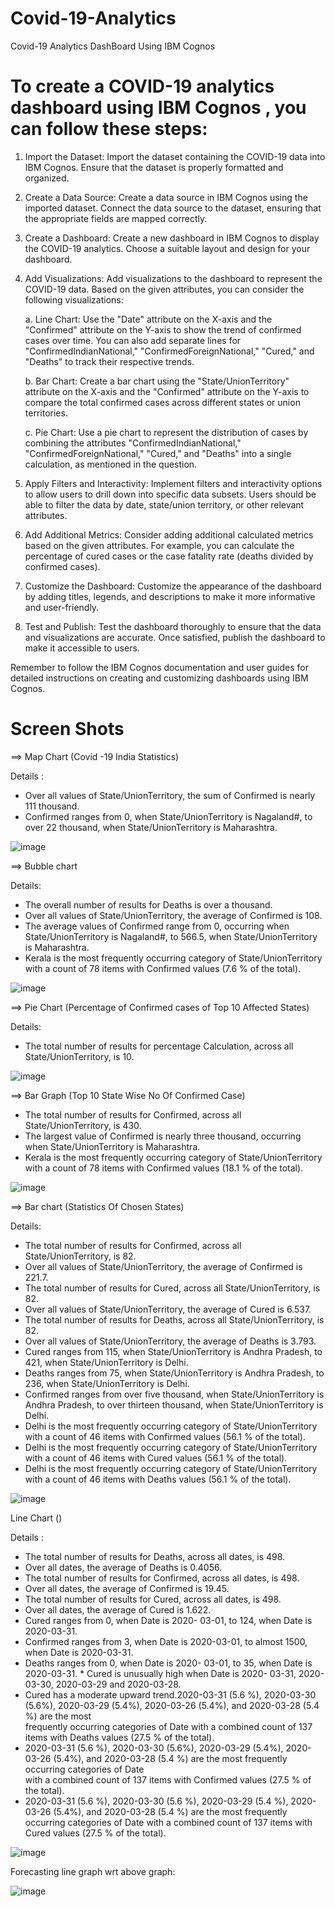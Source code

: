 # Covid-19-Analytics
Covid-19 Analytics DashBoard Using IBM  Cognos

# To create a COVID-19 analytics dashboard using IBM Cognos , you can follow these steps:

1. Import the Dataset: Import the dataset containing the COVID-19 data into IBM Cognos. Ensure that the dataset is properly formatted and organized.

2. Create a Data Source: Create a data source in IBM Cognos using the imported dataset. Connect the data source to the dataset, ensuring that the appropriate fields are mapped correctly.

3. Create a Dashboard: Create a new dashboard in IBM Cognos to display the COVID-19 analytics. Choose a suitable layout and design for your dashboard.

4. Add Visualizations: Add visualizations to the dashboard to represent the COVID-19 data. Based on the given attributes, you can consider the following visualizations:

   a. Line Chart: Use the "Date" attribute on the X-axis and the "Confirmed" attribute on the Y-axis to show the trend of confirmed cases over time. You can also add separate lines for "ConfirmedIndianNational," "ConfirmedForeignNational," "Cured," and "Deaths" to track their respective trends.

   b. Bar Chart: Create a bar chart using the "State/UnionTerritory" attribute on the X-axis and the "Confirmed" attribute on the Y-axis to compare the total confirmed cases across different states or union territories.

   c. Pie Chart: Use a pie chart to represent the distribution of cases by combining the attributes "ConfirmedIndianNational," "ConfirmedForeignNational," "Cured," and "Deaths" into a single calculation, as mentioned in the question.

5. Apply Filters and Interactivity: Implement filters and interactivity options to allow users to drill down into specific data subsets. Users should be able to filter the data by date, state/union territory, or other relevant attributes.

6. Add Additional Metrics: Consider adding additional calculated metrics based on the given attributes. For example, you can calculate the percentage of cured cases or the case fatality rate (deaths divided by confirmed cases).

7. Customize the Dashboard: Customize the appearance of the dashboard by adding titles, legends, and descriptions to make it more informative and user-friendly.

8. Test and Publish: Test the dashboard thoroughly to ensure that the data and visualizations are accurate. Once satisfied, publish the dashboard to make it accessible to users.

Remember to follow the IBM Cognos documentation and user guides for detailed instructions on creating and customizing dashboards using IBM Cognos.

# Screen Shots

==> Map Chart (Covid -19 India Statistics)

Details :
* Over all values of State/UnionTerritory, the sum of Confirmed is nearly 111 thousand.
* Confirmed ranges from 0, when State/UnionTerritory is Nagaland#, to over 22 thousand, when State/UnionTerritory is Maharashtra.

![image](https://github.com/PadalaMahideep/Covid-19-Analytics/assets/114172544/d98ce255-69c9-4f8e-b680-ebefeefc26c3)    

==> Bubble chart

Details: 
*   The overall number of results for Deaths is over a thousand.
*   Over all values of State/UnionTerritory, the average of Confirmed is 108.
*   The average values of Confirmed range from 0, occurring when State/UnionTerritory is Nagaland#, to 566.5, when State/UnionTerritory is Maharashtra.
*    Kerala is the most frequently occurring category of State/UnionTerritory with a count of 78 items with Confirmed values (7.6 % of the total).
  
![image](https://github.com/PadalaMahideep/Covid-19-Analytics/assets/114172544/3f1b1148-35aa-49df-b455-ee8f546c7f81)

==> Pie Chart  (Percentage of Confirmed cases of Top 10 Affected States)

Details: 
* The total number of results for percentage Calculation, across all State/UnionTerritory, is 10.

![image](https://github.com/PadalaMahideep/Covid-19-Analytics/assets/114172544/862aef56-e3a3-49a2-9405-b8bf4f637a24)

==> Bar Graph (Top 10 State Wise No Of Confirmed Case)
* The total number of results for Confirmed, across all State/UnionTerritory, is 430.
* The largest value of Confirmed is nearly three thousand, occurring when State/UnionTerritory is Maharashtra.
* Kerala is the most frequently occurring category of State/UnionTerritory with a count of 78 items with Confirmed values (18.1 % of the total).
  
![image](https://github.com/PadalaMahideep/Covid-19-Analytics/assets/114172544/0e1d4a68-e62e-4131-b41f-c2a44f5bb873)

==> Bar chart (Statistics Of Chosen States)

Details:

*    The total number of results for Confirmed, across all State/UnionTerritory, is 82.
*    Over all values of State/UnionTerritory, the average of Confirmed is 221.7.
*    The total number of results for Cured, across all State/UnionTerritory, is 82.
*    Over all values of State/UnionTerritory, the average of Cured is 6.537.
*    The total number of results for Deaths, across all State/UnionTerritory, is 82.
*    Over all values of State/UnionTerritory, the average of Deaths is 3.793.
*    Cured ranges from 115, when State/UnionTerritory is Andhra Pradesh, to 421, when State/UnionTerritory is Delhi.
*    Deaths ranges from 75, when State/UnionTerritory is Andhra Pradesh, to 236, when State/UnionTerritory is Delhi.
*    Confirmed ranges from over five thousand, when State/UnionTerritory is Andhra Pradesh, to over thirteen thousand, when State/UnionTerritory is Delhi.
*    Delhi is the most frequently occurring category of State/UnionTerritory with a count of 46 items with Confirmed values (56.1 % of the total).
*    Delhi is the most frequently occurring category of State/UnionTerritory with a count of 46 items with Cured values (56.1 % of the total).
*    Delhi is the most frequently occurring category of State/UnionTerritory with a count of 46 items with Deaths values (56.1 % of the total).

![image](https://github.com/PadalaMahideep/Covid-19-Analytics/assets/114172544/aba92700-0018-4350-ab05-b70ac6a3fa4b)

Line Chart ()

Details :
*   The total number of results for Deaths, across all dates, is 498.
*   Over all dates, the average of Deaths is 0.4056.
*   The total number of results for Confirmed, across all dates, is 498.
*   Over all dates, the average of Confirmed is 19.45.
*   The  total number of results for Cured, across all dates, is 498.
*   Over all dates, the average of Cured is 1.622.
*   Cured ranges from 0, when Date is 2020- 03-01, to 124, when Date is 2020-03-31.
*   Confirmed ranges from 3, when Date is 2020-03-01, to almost 1500, when Date is 2020-03-31.
*   Deaths ranges from 0, when Date is 2020- 03-01, to 35, when Date is 2020-03-31.
﻿*   Cured is unusually high when Date is 2020- 03-31, 2020-03-30, 2020-03-29 and 2020-03-28.
*   Cured has a moderate upward trend.2020-03-31 (5.6 %), 2020-03-30 (5.6%), 2020-03-29 (5.4%), 2020-03-26 (5.4%), and 2020-03-28 (5.4 %) are the most       
     frequently  occurring categories of Date with a combined count of 137 items with Deaths values (27.5 % of the total).
*   2020-03-31 (5.6 %), 2020-03-30 (5.6%), 2020-03-29 (5.4%), 2020-03-26 (5.4%), and 2020-03-28 (5.4 %) are the most frequently occurring categories of Date    
    with a combined count of 137 items with Confirmed values (27.5 % of the total).
*   2020-03-31 (5.6 %), 2020-03-30 (5.6 %), 2020-03-29 (5.4 %), 2020-03-26 (5.4%), and 2020-03-28 (5.4 %) are the most frequently occurring categories of Date 
    with a combined count of 137 items with Cured values (27.5 % of the total).

![image](https://github.com/PadalaMahideep/Covid-19-Analytics/assets/114172544/6ebb4796-2ce7-4c0f-a05a-a7f14f31c59a)

Forecasting line graph wrt above graph:

![image](https://github.com/PadalaMahideep/Covid-19-Analytics/assets/114172544/2ccc0883-66c4-4b0c-a071-2661caa3eac1)
